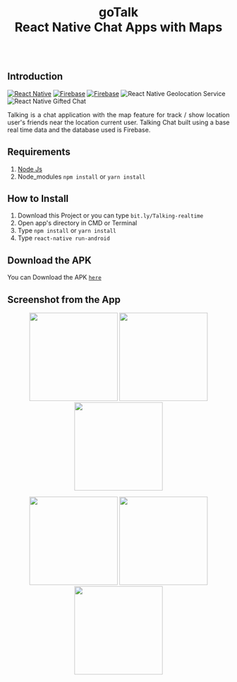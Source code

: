 <h1 align='center'>goTalk <br>React Native Chat Apps with Maps</h1>

<!-- <p align='center'>
    <img width="400" src='./public/Asset/Image/ezgif.com-crop-min.gif' />
</p> -->

<br>
<br>

## Introduction

[![React Native](https://img.shields.io/badge/react%20native-v0.61.5-blue)](https://facebook.github.io/react-native/)
[![Firebase](https://img.shields.io/badge/firebase-v7.10-orange)](https://firebase.google.com/?gclid=EAIaIQobChMI2qeqx_3C4wIVTiUrCh0i0QGfEAAYASAAEgIPNfD_BwE)
[![Firebase](https://img.shields.io/badge/React%20Native%20Maps-0.26.1-green.svg?style=rounded-square)](https://github.com/react-native-community/react-native-maps)
![React Native Geolocation Service](https://img.shields.io/badge/react%20native%20geolocation%20service-v3.1.0-brightgreen)
![React Native Gifted Chat](https://img.shields.io/badge/react%20native%20gifted%20chat-v0.13.0-yellowgreen)

<p align='justify'>Talking is a chat application with the map feature for track / show location user's friends near the location current user. Talking Chat built using a base real time data and the database used is Firebase.</p>

## Requirements

1. <a href="https://nodejs.org/en/download/">Node Js</a>
2. Node_modules `npm install` or `yarn install`

## How to Install

1. Download this Project or you can type `bit.ly/Talking-realtime`
2. Open app's directory in CMD or Terminal
3. Type `npm install` or `yarn install`
4. Type `react-native run-android`

## Download the APK

You can Download the APK [`here`](https://drive.google.com/file/d/1Jrr2H2cRCS_xgmhZg_CV3m0GG3qOTC14/view?usp=sharing)

## Screenshot from the App

<p align='center'>
  <span>
      <image width="200" src='./public/Asset/Image/1.jpeg' />
      <image width="200" src='./public/Asset/Image/2.jpeg' />
      <image width="200" src='./public/Asset/Image/3.jpeg' />
     
      
  </span>
</p>
<p align='center'>
  <span>
      <image width="200" src='./public/Asset/Image/4.jpeg' />
        <image width="200" src='./public/Asset/Image/5.jpeg' />
      <image width="200" src='./public/Asset/Image/6.jpeg' />
      
  </span>
</p>
<p align='center'>
</p>
